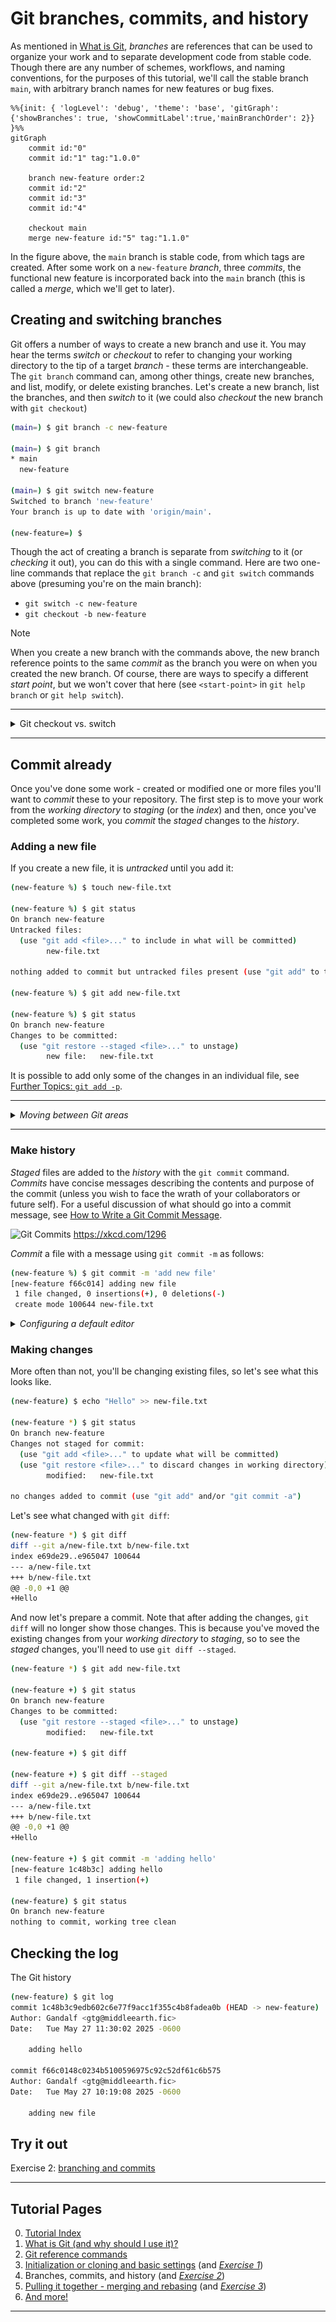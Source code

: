 # Git branches, commits, and history

As mentioned in [What is Git](what-is-git.md#branches), *branches* are references that can be
used to organize your work and to separate development code from stable code. Though there are any
number of schemes, workflows, and naming conventions, for the purposes of this tutorial, we'll call
the stable branch `main`, with arbitrary branch names for new features or bug fixes.

```mermaid
%%{init: { 'logLevel': 'debug', 'theme': 'base', 'gitGraph': {'showBranches': true, 'showCommitLabel':true,'mainBranchOrder': 2}} }%%
gitGraph
    commit id:"0"
    commit id:"1" tag:"1.0.0"

    branch new-feature order:2
    commit id:"2"
    commit id:"3"
    commit id:"4"
    
    checkout main
    merge new-feature id:"5" tag:"1.1.0"
```

In the figure above, the `main` branch is stable code, from which tags are created. After some work
on a `new-feature` *branch*, three *commits*, the functional new feature is incorporated back into
the `main` branch (this is called a *merge*, which we'll get to later).

## Creating and switching branches

Git offers a number of ways to create a new branch and use it. You may hear the terms *switch* or
*checkout* to refer to changing your working directory to the tip of a target *branch* - these
terms are interchangeable. The `git branch` command can, among other things, create new branches,
and list, modify, or delete existing branches. Let's create a new branch, list the branches, and
then *switch* to it (we could also *checkout* the new branch with `git checkout`)

```bash
(main=) $ git branch -c new-feature

(main=) $ git branch
* main
  new-feature

(main=) $ git switch new-feature
Switched to branch 'new-feature'
Your branch is up to date with 'origin/main'.

(new-feature=) $ 
```

Though the act of creating a branch is separate from *switching* to it (or *checking* it out), you
can do this with a single command. Here are two one-line commands that replace the `git branch -c`
and `git switch` commands above (presuming you're on the main branch):

- `git switch -c new-feature`
- `git checkout -b new-feature`

> [!Note]
> When you create a new branch with the commands above, the new branch reference points to the same
> *commit* as the branch you were on when you created the new branch. Of course, there are ways to
> specify a different *start point*, but we won't cover that here (see `<start-point>` in
> `git help branch` or `git help switch`).

---

<details><summary>Git checkout vs. switch</summary>

Commands `git checkout` and `git switch` have overlapping functionality. `git checkout` is much
older and can do a lot more than just change branches, including retrieve individual files from a
remote repository. Recent versions of Git have `git switch`, which is a dedicated command to create
local copies of remote branches and switch between local branches. `git switch` is now the
recommended command to create and switch branches.

</details>

---

## Commit already

Once you've done some work - created or modified one or more files you'll want to *commit* these to
your repository. The first step is to move your work from the *working directory* to *staging* (or
the *index*) and then, once you've completed some work, you *commit* the *staged* changes to the *history*.

### Adding a new file

If you create a new file, it is *untracked* until you add it:

```bash
(new-feature %) $ touch new-file.txt

(new-feature %) $ git status
On branch new-feature
Untracked files:
  (use "git add <file>..." to include in what will be committed)
        new-file.txt

nothing added to commit but untracked files present (use "git add" to track)

(new-feature %) $ git add new-file.txt

(new-feature %) $ git status
On branch new-feature
Changes to be committed:
  (use "git restore --staged <file>..." to unstage)
        new file:   new-file.txt
```

It is possible to add only some of the changes in an individual file, see
[Further Topics: `git add -p`](further-topics.md#git-add--p).

---

*<details><summary>Moving between Git areas</summary>*

The figure below shows the Git commands that move files from one area to another.

|     |
|:---:|
| <img src="./img/visual_git-basic-usage.png" alt="Basic Git Usage" longdesc="https://marklodato.github.io/visual-git-guide/basic-usage.svg.png" width="500" /> |
| *Basic Usage (source: [A Visual Git Reference][visual-git-ref], Mark Lodato)* |

[visual-git-ref]: https://marklodato.github.io/visual-git-guide/index-en.html#basic-usage "This is a non-Federal link"

</details>

---

### Make history

*Staged* files are added to the *history* with the `git commit` command. *Commits* have concise
messages describing the contents and purpose of the commit (unless you wish to face the wrath of
your collaborators or future self). For a useful discussion of what should go into a commit
message, see [How to Write a Git Commit Message][write-commit].

![Git Commits](https://imgs.xkcd.com/comics/git_commit.png) <https://xkcd.com/1296>

*Commit* a file with a message using `git commit -m` as follows:

```bash
(new-feature %) $ git commit -m 'add new file'
[new-feature f66c014] adding new file
 1 file changed, 0 insertions(+), 0 deletions(-)
 create mode 100644 new-file.txt
```

*<details><summary>Configuring a default editor</summary>*

For longer commit messages, where `git commit -m` is inconvenient, you can configure a default
editor with `git config`, see the `core.editor` section of the [Pro Git book][core-editor]

</details>

[write-commit]: https://cbea.ms/git-commit/?hl=en "This is a non-Federal link"
[core-editor]: https://git-scm.com/book/en/v2/Customizing-Git-Git-Configuration#_core_editor?hl=en "This is a non-Federal link"

### Making changes

More often than not, you'll be changing existing files, so let's see what this looks like.

```bash
(new-feature) $ echo "Hello" >> new-file.txt

(new-feature *) $ git status
On branch new-feature
Changes not staged for commit:
  (use "git add <file>..." to update what will be committed)
  (use "git restore <file>..." to discard changes in working directory)
        modified:   new-file.txt

no changes added to commit (use "git add" and/or "git commit -a")
```

Let's see what changed with `git diff`:

```bash
(new-feature *) $ git diff
diff --git a/new-file.txt b/new-file.txt
index e69de29..e965047 100644
--- a/new-file.txt
+++ b/new-file.txt
@@ -0,0 +1 @@
+Hello
```

And now let's prepare a commit. Note that after adding the changes, `git diff` will no longer show
those changes. This is because you've moved the existing changes from your *working directory* to *staging*, so to
see the *staged* changes, you'll need to use `git diff --staged`.

```bash
(new-feature *) $ git add new-file.txt

(new-feature +) $ git status
On branch new-feature
Changes to be committed:
  (use "git restore --staged <file>..." to unstage)
        modified:   new-file.txt

(new-feature +) $ git diff

(new-feature +) $ git diff --staged
diff --git a/new-file.txt b/new-file.txt
index e69de29..e965047 100644
--- a/new-file.txt
+++ b/new-file.txt
@@ -0,0 +1 @@
+Hello

(new-feature +) $ git commit -m 'adding hello'
[new-feature 1c48b3c] adding hello
 1 file changed, 1 insertion(+)

(new-feature) $ git status
On branch new-feature
nothing to commit, working tree clean
```

## Checking the log

The Git history

```bash
(new-feature) $ git log
commit 1c48b3c9edb602c6e77f9acc1f355c4b8fadea0b (HEAD -> new-feature)
Author: Gandalf <gtg@middleearth.fic>
Date:   Tue May 27 11:30:02 2025 -0600

    adding hello

commit f66c0148c0234b5100596975c92c52df61c6b575
Author: Gandalf <gtg@middleearth.fic>
Date:   Tue May 27 10:19:08 2025 -0600

    adding new file
```

## Try it out

Exercise 2: [branching and commits](ex2-local-branch-and-commit.md)

---

## Tutorial Pages

0. [Tutorial Index](README.md#tutorial-outline)
1. [What is Git (and why should I use it)?](what-is-git.md)
2. [Git reference commands](git-help-and-config.md)
3. [Initialization or cloning and basic settings](git-going.md) (and *[Exercise 1](ex1-clone-and-setup.md)*)
4. Branches, commits, and history (and *[Exercise 2](ex2-local-branch-and-commit.md)*)
5. [Pulling it together - merging and rebasing](merging-and-rebasing.md) (and *[Exercise 3](ex3-merge-and-rebase.md)*)
6. [And more!](further-topics.md)

---
